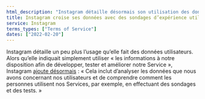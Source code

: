 ```yaml
---
html_description: "Instagram détaille désormais son utilisation des données : analyse des données des utilisateurs pour comprendre l'utilisation et tester des fonctionnalités, y compris des enquêtes et des dépannages."
title: Instagram croise ses données avec des sondages d’expérience utilisateur
service: Instagram
terms_types: ["Terms of Service"]
dates: ["2022-02-20"]
---
```


Instagram détaille un peu plus l’usage qu’elle fait des données utilisateurs. Alors qu’elle indiquait simplement utiliser « les informations à notre disposition afin de développer, tester et améliorer notre Service », Instagram [ajoute désormais](https://github.com/OpenTermsArchive/france-versions/commit/b8b71e45d56728242ce7c5da3e8b7ef790eec57a#diff-311682cd6d20df952901439aefad05738f09eb8ca4f505b3af21ce20ff70f23aR37) : « Cela inclut d’analyser les données que nous avons concernant nos utilisateurs et de comprendre comment les personnes utilisent nos Services, par exemple, en effectuant des sondages et des tests. »
